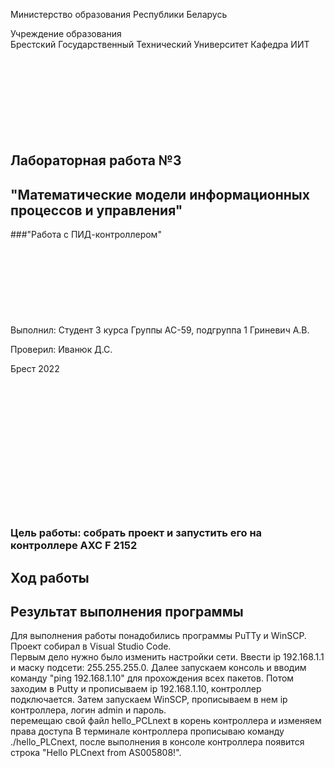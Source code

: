 Министерство образования Республики Беларусь

Учреждение образования 
<br/>
Брестский Государственный Технический Университет
Кафедра ИИТ
<br/><br/><br/><br/><br/><br/><br/><br/><br/>
## Лабораторная работа №3
## "Математические модели информационных процессов и управления"
###"Работа с ПИД-контроллером"
<br/><br/><br/><br/><br/><br/><br/><br/><br/>
Выполнил:
Студент 3 курса
Группы АС-59, подгруппа 1
Гриневич А.В.

Проверил:
Иванюк Д.С.

Брест 2022
<br/><br/><br/><br/><br/><br/><br/><br/><br/><br/><br/><br/><br/><br/>

### Цель работы: собрать проект и запустить его на контроллере AXC F 2152
## Ход работы 
## Результат выполнения программы

 Для выполнения работы понадобились программы PuTTy и WinSCP. Проект собирал в Visual Studio Code.
 <br/>
Первым дело нужно было изменить настройки сети. Ввести ip 192.168.1.1 и маску подсети: 255.255.255.0. Далее запускаем консоль и вводим команду "ping 192.168.1.10" для прохождения всех пакетов. Потом заходим в Putty и прописываем ip 192.168.1.10, контроллер подключается. 
Затем запускаем WinSCP, прописываем в нем ip контроллера,
логин admin и пароль.
<br/>
перемещаю свой файл hello_PCLnext в корень контроллера и изменяем права доступа 
В терминале контроллера прописываю команду ./hello_PLCnext, после выполнения в консоле контроллера появится строка "Hello PLCnext from AS005808!".
